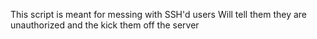 This script is meant for messing with SSH'd users
Will tell them they are unauthorized and the kick them off the server
